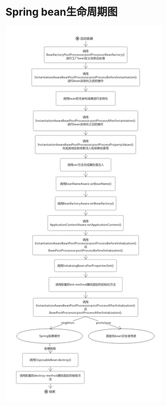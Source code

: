 # Spring bean生命周期图
![Spring bean生命周期](https://github.com/nekolr/spring-life-cycle/blob/master/lro.png)
